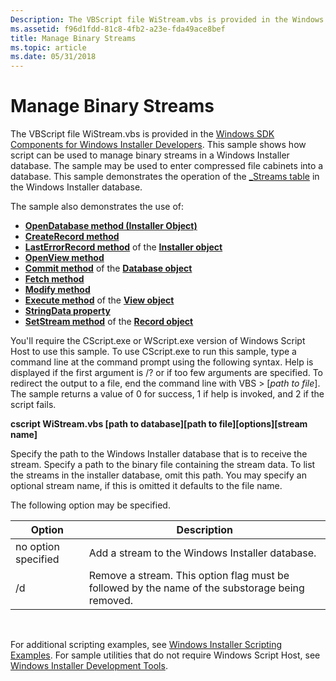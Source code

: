 ```yaml
---
Description: The VBScript file WiStream.vbs is provided in the Windows SDK Components for Windows Installer Developers.
ms.assetid: f96d1fdd-81c8-4fb2-a23e-fda49ace8bef
title: Manage Binary Streams
ms.topic: article
ms.date: 05/31/2018
---
```


# Manage Binary Streams

The VBScript file WiStream.vbs is provided in the [Windows SDK Components for Windows Installer Developers](platform-sdk-components-for-windows-installer-developers.md). This sample shows how script can be used to manage binary streams in a Windows Installer database. The sample may be used to enter compressed file cabinets into a database. This sample demonstrates the operation of the [\_Streams table](-streams-table.md) in the Windows Installer database.

The sample also demonstrates the use of:

-   [**OpenDatabase method (Installer Object)**](installer-opendatabase.md)
-   [**CreateRecord method**](installer-createrecord.md)
-   [**LastErrorRecord method**](installer-lasterrorrecord.md) of the [**Installer object**](installer-object.md)
-   [**OpenView method**](database-openview.md)
-   [**Commit method**](database-commit.md) of the [**Database object**](database-object.md)
-   [**Fetch method**](view-fetch.md)
-   [**Modify method**](view-modify.md)
-   [**Execute method**](view-execute.md) of the [**View object**](view-object.md)
-   [**StringData property**](record-stringdata.md)
-   [**SetStream method**](record-setstream.md) of the [**Record object**](record-object.md)

You'll require the CScript.exe or WScript.exe version of Windows Script Host to use this sample. To use CScript.exe to run this sample, type a command line at the command prompt using the following syntax. Help is displayed if the first argument is /? or if too few arguments are specified. To redirect the output to a file, end the command line with VBS > \[*path to file*\]. The sample returns a value of 0 for success, 1 if help is invoked, and 2 if the script fails.

**cscript WiStream.vbs \[path to database\]\[path to file\]\[options\]\[stream name\]**

Specify the path to the Windows Installer database that is to receive the stream. Specify a path to the binary file containing the stream data. To list the streams in the installer database, omit this path. You may specify an optional stream name, if this is omitted it defaults to the file name.

The following option may be specified.



| Option              | Description                                                                                     |
|---------------------|-------------------------------------------------------------------------------------------------|
| no option specified | Add a stream to the Windows Installer database.                                                 |
| /d                  | Remove a stream. This option flag must be followed by the name of the substorage being removed. |



 

For additional scripting examples, see [Windows Installer Scripting Examples](windows-installer-scripting-examples.md). For sample utilities that do not require Windows Script Host, see [Windows Installer Development Tools](windows-installer-development-tools.md).

 

 



